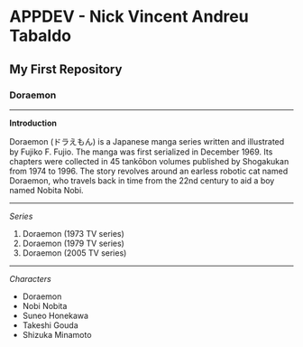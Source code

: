 # APPDEV - Nick Vincent Andreu Tabaldo
## My First Repository
### Doraemon
--- 
**Introduction**

Doraemon (ドラえもん) is a Japanese manga series written and illustrated by Fujiko F. Fujio. The manga was first serialized in December 1969. Its chapters were collected in 45 tankōbon volumes published by Shogakukan from 1974 to 1996. The story revolves around an earless robotic cat named Doraemon, who travels back in time from the 22nd century to aid a boy named Nobita Nobi.

---
*Series*
1. Doraemon (1973 TV series)
2. Doraemon (1979 TV series)
3. Doraemon (2005 TV series)

---
*Characters*
- Doraemon
- Nobi Nobita
- Suneo Honekawa
- Takeshi Gouda
- Shizuka Minamoto
